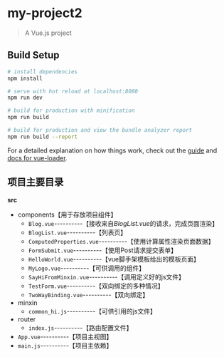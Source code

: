 # my-project2

> A Vue.js project

## Build Setup

``` bash
# install dependencies
npm install

# serve with hot reload at localhost:8080
npm run dev

# build for production with minification
npm run build

# build for production and view the bundle analyzer report
npm run build --report
```

For a detailed explanation on how things work, check out the [guide](http://vuejs-templates.github.io/webpack/) and [docs for vue-loader](http://vuejs.github.io/vue-loader).



## 项目主要目录

**src**

- components【用于存放项目组件】
  - `Blog.vue`----------【接收来自*BlogList.vue*的请求，完成页面渲染】
  - `BlogList.vue`----------【列表页】
  - `ComputedProperties.vue`----------【使用计算属性渲染页面数据】
  - `FormSubmit.vue`----------【使用Post请求提交表单】
  - `HelloWorld.vue`----------【vue脚手架模板给出的模板页面】
  - `MyLogo.vue`----------【可供调用的组件】
  - `SayHiFromMinxin.vue`----------【调用定义好的js文件】
  - `TestForm.vue`----------【双向绑定的多种情况】
  - `TwoWayBinding.vue`----------【双向绑定】
- minxin
  - `common_hi.js`----------【可供引用的js文件】
- router
  - `index.js`----------【路由配置文件】
- `App.vue`----------【项目主视图】
- `main.js`----------【项目主依赖】